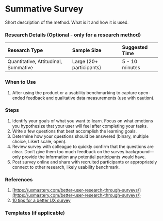 # Summative Survey

Short description of the method. What is it and how it is used.

### Research Details \(Optional - only for a research method\)

| Research Type | Sample Size | Suggested Time |
| :--- | :--- | :--- |
| Quantitative, Attitudinal, Summative | Large \(20+ participants\) | 5 - 10 minutes |

### When to Use

1. After using the product or a usability benchmarking to capture open-ended feedback and qualitative data measurements \(use with caution\).

### Steps

1. Identify your goals of what you want to learn. Focus on what emotions you hypothesize that your user will feel after completing your tasks.
2. Write a few questions that best accomplish the learning goals.
3. Determine how your questions should be answered \(binary, multiple choice, Likert scale, open\).
4. Review survey with colleague to quickly confirm that the questions are clear. Don’t give them too much feedback on the survey background—only provide the information any potential participants would have.
5. Post survey online and share with recruited participants or appropriately connect to other research, likely usability benchmark.

### References

1. [https://uxmastery.com/better-user-research-through-surveys/](https://uxmastery.com/better-user-research-through-surveys/)
2. [10 tips for a better UX survey](https://www.slideshare.net/cjforms/10-tips-for-a-better-ux-survey)

### Templates \(if applicable\)



